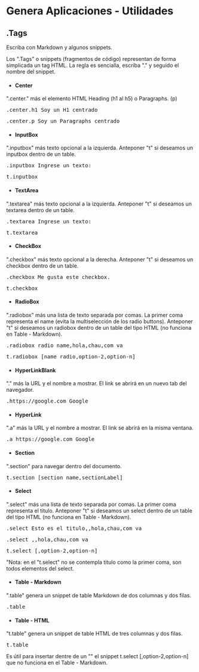 # Genera Aplicaciones - Utilidades
## .Tags
<p>Escriba con Markdown y algunos snippets.</p>
Los ".Tags" o snippets (fragmentos de código) representan de forma simplicada un tag HTML.
La regla es sencialla, escriba "." y seguido el nombre del snippet.

- #### Center
".center." más el elemento HTML Heading (h1 al h5) o Paragraphs. (p)
<pre>.center.h1 Soy un H1 centrado</pre>
<pre>.center.p Soy un Paragraphs centrado</pre>

- #### InputBox
".inputbox" más texto opcional a la izquierda. Anteponer "t" si deseamos un inputbox dentro de un table.
<pre>.inputbox Ingrese un texto:</pre>
<pre>t.inputbox</pre>

- #### TextArea
".textarea" más texto opcional a la izquierda. Anteponer "t" si deseamos un textarea dentro de un table.
<pre>.textarea Ingrese un texto:</pre>
<pre>t.textarea</pre>

- #### CheckBox
".checkbox" más texto opcional a la derecha. Anteponer "t" si deseamos un checkbox dentro de un table.
<pre>.checkbox Me gusta este checkbox.</pre>
<pre>t.checkbox</pre>

- #### RadioBox
".radiobox" más una lista de texto separada por comas. La primer coma representa el name (evita la multiselección de los radio buttons). Anteponer "t" si deseamos un radiobox dentro de un table del tipo HTML (no funciona en Table - Markdown).
<pre>.radiobox radio_name,hola,chau,com va</pre>
<pre>t.radiobox [name_radio,option-2,option-n]</pre>

- #### HyperLinkBlank
"." más la URL y el nombre a mostrar. El link se abrirá en un nuevo tab del navegador.
<pre>.https://google.com Google</pre>

- #### HyperLink
".a" más la URL y el nombre a mostrar. El link se abrirá en la misma ventana.
<pre>.a https://google.com Google</pre>

- #### Section
".section" para navegar dentro del documento.
<pre>t.section [section_name,sectionLabel]</pre>


- #### Select
".select" más una lista de texto separada por comas. La primer coma representa el titulo. Anteponer "t" si deseamos un select dentro de un table del tipo HTML (no funciona en Table - Markdown).
<pre>.select Esto es el titulo,,hola,chau,com va</pre>
<pre>.select ,,hola,chau,com va</pre>
<pre>t.select [,option-2,option-n]</pre>
"Nota: en el "t.select" no se contempla titulo como la primer coma, son todos elementos del select.

- #### Table - Markdown
".table" genera un snippet de table Markdown de dos columnas y dos filas.
<pre>.table</pre>

- #### Table - HTML
"t.table" genera un snippet de table HTML de tres columnas y dos filas.
<pre>t.table</pre>
Es útil para insertar dentre de un "<td>" el snippet t.select [,option-2,option-n] que no funciona en el Table - Markdown.
